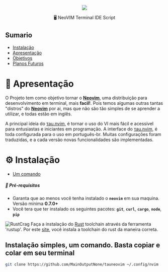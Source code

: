 [//]: # (<p align="center"> <img src="https://user-images.githubusercontent.com/107779952/175798381-7dd2e8e9-4bb6-4eef-96e3-248e4d43743a.png"/></p>)
<p align="center"> <img src="https://user-images.githubusercontent.com/107779952/175799142-237b87c4-230b-4c9d-93ea-d098e54b6a85.png"/></p>

<p align="center"> 🖥 NeoVIM Terminal IDE Script </p>

## Sumario
- [Instalação](#Instalação)
- [Apresentação](#Apresentação)
- [Objetivos](#Obj)
- [Planos Futuros](#future)

# 👔 <a id="Apresentação"></a>Apresentação

O Projeto tem como objetivo tornar o **[Neovim](https://neovim.io)**, uma distribuição para desenvolvimento em terminal, mais **facil!**. Pois temos algumas outras tantas "distros" do **[Neovim](https://neovim.io)** por ai, mas que não são tão simples de se aprender a utilizar, e todas estão em inglês.

A principal ideia do [τau.nvim](https://github.com/MainOutputNone/tauneovim), é tornar o uso do VI mais fácil e acessivel para entusiastas e iniciantes em programação. A interface do [τau.nvim](https://github.com/MainOutputNone/tauneovim), é toda configurada para o uso em português-br. Muitas configurações foram traduzidas, e a cada versão novas funcionalidades são implementadas.

# ⚙️ <a id="Instalação"></a>Instalação
- [Um comando](#umComando)
##### 🚨 Pré-requisitos

-  Garanta que ao menos você tenha instalado o **`neovim`** em sua maquina. Versão mínima **0.7.0+**
- Você tera que ter instalado os seguintes pacotes: **`git`**, **`curl`**, **`cargo`**, **`node`**, **`pip`**

![RustCrag](https://user-images.githubusercontent.com/107779952/175800003-f8ae3831-1802-4648-b2d3-815925ff8ec7.png) Faça a instalação do [Rust](https://www.rust-lang.org/) toolchain através da ferramenta 'rustup'. Por este [site](https://rustup.rs), você instala a toolchain do rust da maneira correta. 

## Instalação simples, um comando. Basta copiar e colar em seu terminal

```bash
git clone https://github.com/MainOutputNone/tauneovim ~/.config/nvim
```
